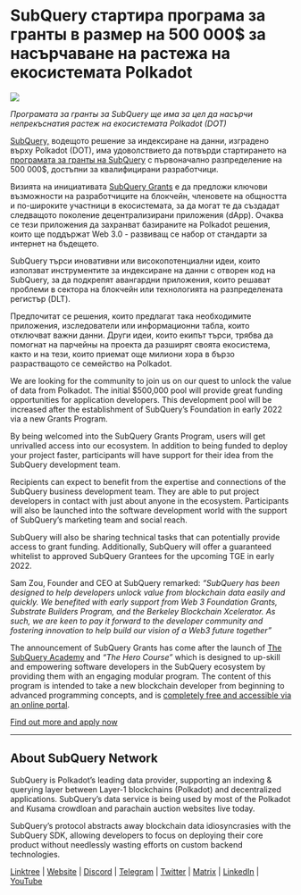 # SubQuery стартира програма за гранты в размер на 500 000$ за насърчаване на растежа на екосистемата Polkadot

![](https://cdn-images-1.medium.com/max/800/1*LsQkybCuzuopypGKyKkPAA.png)

_Програмата за гранты за SubQuery ще има за цел да насърчи непрекъснатия растеж на екосистемата Polkadot (DOT)_

[SubQuery,](https://subquery.network/) водещото решение за индексиране на данни, изградено върху Polkadot (DOT), има удоволствието да потвърди стартирането на [програмата за гранты на SubQuery](https://subquery.network/grants) с първоначално разпределение на 500 000$, достъпни за квалифицирани разработчици.

Визията на инициативата [SubQuery Grants](https://subquery.network/grants) е да предложи ключови възможности на разработчиците на блокчейн, членовете на общността и по-широките участници в екосистемата, за да могат те да създадат следващото поколение децентрализирани приложения (dApp). Очаква се тези приложения да захранват базираните на Polkadot решения, които ще поддържат Web 3.0 - развиващ се набор от стандарти за интернет на бъдещето.

SubQuery търси иновативни или високопотенциални идеи, които използват инструментите за индексиране на данни с отворен код на SubQuery, за да подкрепят авангардни приложения, които решават проблеми в сектора на блокчейн или технологията на разпределената регистър (DLT).

Предпочитат се решения, които предлагат така необходимите приложения, изследователи или информационни табла, които отключват важни данни. Други идеи, които екипът търси, трябва да помогнат на парчейны на проекта да разширят своята екосистема, както и на тези, които приемат още милиони хора в бързо разрастващото се семейство на Polkadot.

We are looking for the community to join us on our quest to unlock the value of data from Polkadot. The initial $500,000 pool will provide great funding opportunities for application developers. This development pool will be increased after the establishment of SubQuery’s Foundation in early 2022 via a new Grants Program.

By being welcomed into the SubQuery Grants Program, users will get unrivalled access into our ecosystem. In addition to being funded to deploy your project faster, participants will have support for their idea from the SubQuery development team.

Recipients can expect to benefit from the expertise and connections of the SubQuery business development team. They are able to put project developers in contact with just about anyone in the ecosystem. Participants will also be launched into the software development world with the support of SubQuery’s marketing team and social reach.

SubQuery will also be sharing technical tasks that can potentially provide access to grant funding. Additionally, SubQuery will offer a guaranteed whitelist to approved SubQuery Grantees for the upcoming TGE in early 2022.

Sam Zou, Founder and CEO at SubQuery remarked: _“SubQuery has been designed to help developers unlock value from blockchain data easily and quickly. We benefited with early support from Web 3 Foundation Grants, Substrate Builders Program, and the Berkeley Blockchain Xcelerator. As such, we are keen to pay it forward to the developer community and fostering innovation to help build our vision of a Web3 future together”_

The announcement of SubQuery Grants has come after the launch of [The SubQuery Academy](https://subquery.medium.com/subquery-launches-the-subquery-academy-9505dc66a01) and _“The Hero Course”_ which is designed to up-skill and empowering software developers in the SubQuery ecosystem by providing them with an engaging modular program. The content of this program is intended to take a new blockchain developer from beginning to advanced programming concepts, and is [completely free and accessible via an online portal](https://subquery.coassemble.com/unlock/dOKZW6O#/).

[Find out more and apply now](https://subquery.network/grants)

---

## About SubQuery Network

SubQuery is Polkadot’s leading data provider, supporting an indexing & querying layer between Layer-1 blockchains (Polkadot) and decentralized applications. SubQuery’s data service is being used by most of the Polkadot and Kusama crowdloan and parachain auction websites live today.

SubQuery’s protocol abstracts away blockchain data idiosyncrasies with the SubQuery SDK, allowing developers to focus on deploying their core product without needlessly wasting efforts on custom backend technologies.

[Linktree](https://linktr.ee/subquerynetwork) | [Website](https://subquery.network/) | [Discord](https://discord.com/invite/78zg8aBSMG) | [Telegram](https://t.me/subquerynetwork) | [Twitter](https://twitter.com/subquerynetwork) | [Matrix](https://matrix.to/#/#subquery:matrix.org) | [LinkedIn](https://www.linkedin.com/company/subquery) | [YouTube](https://www.youtube.com/channel/UCi1a6NUUjegcLHDFLr7CqLw)
